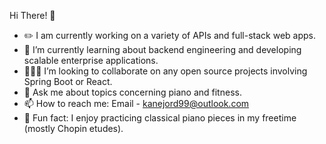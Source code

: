 Hi There! 👋
- ✏️ I am currently working on a variety of APIs and full-stack web apps.
- 🌱 I’m currently learning about backend engineering and developing scalable enterprise applications.
- 🧑‍🤝‍🧑 I’m looking to collaborate on any open source projects involving Spring Boot or React.
- 💬 Ask me about topics concerning piano and fitness.
- 📫 How to reach me: Email - kanejord99@outlook.com
- 🎹 Fun fact: I enjoy practicing classical piano pieces in my freetime (mostly Chopin etudes).
